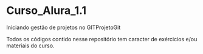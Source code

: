 # Curso_Alura_1.1

Iniciando gestão de projetos no GITProjetoGit

Todos os códigos contido nesse repositório tem caracter de exércicios e/ou materiais do curso.
